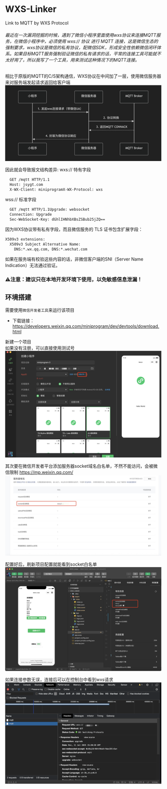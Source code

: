 # WXS-Linker
Link to MQTT by WXS Protocol

###### 最近在一次漏洞挖掘的时候，遇到了微信小程序里面使用wxs协议来连接MQTT服务，在微信小程序中，​必须使用 wxs:// 协议 进行 MQTT 连接，这是微信生态的强制要求，wxs协议是微信的私有协议，配微信SDK，形成安全性依赖微信闭环体系。如果目标MQTT服务强制验证微信的私有请求的话，平常的连接工具可能就不太好用了，所以我写了一个工具，用来测试这种情况下的MQTT连接。

相比于原版的MQTT的C/S架构通信，WXS协议在中间加了一层，使用微信服务器来对服务端发起请求返回给客户端
![image.png](images/image.png)

因此就会导致报文结构差异:
wxs:// 特有字段
```：
  GET /mqtt HTTP/1.1
  Host: jsygt.com
  X-WX-Client: miniprogramX-WX-Protocol: wxs
  ```
wss:// 标准字段
```
  GET /mqtt HTTP/1.1Upgrade: websocket
  Connection: Upgrade
  Sec-WebSocket-Key: dGhlIHNhbXBsZSBub25jZQ==
 ```
因为WXS协议带有私有字段，而且微信服务的 TLS 证书包含扩展字段：
```  
X509v3 extensions:
  X509v3 Subject Alternative Name:
    DNS:*.wx.qq.com, DNS:*.wechat.com
  ```
如果在服务端有校验这些内容的话，非微信客户端的SNI（Server Name Indication）无法通过验证。


### ⚠️注意：建议只在本地开发环境下使用，以免敏感信息泄漏！

##  环境搭建
需要使用`微信开发者工具`来运行该项目
- 下载链接：https://developers.weixin.qq.com/miniprogram/dev/devtools/download.html

新建一个项目  
如果没有注册，可以直接使用测试号
![1.png](images/1.png)

其次要在微信开发者平台添加服务器socket域名白名单，不然不能访问，会被微信限制
https://mp.weixin.qq.com/
![2.jpg](images/2.jpg)

配置好后，刷新项目配置就能看到socket白名单
![3.jpg](images/3.jpg)

如果连接参数无误，连接后可以在控制台中看到wxs请求
![4.jpg](images/4.jpg)